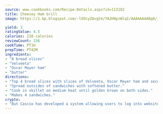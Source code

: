 ```yaml
---
source: www.cookbooks.com/Recipe-Details.aspx?id=113182
title: Cheesey Ham Grill
image: https://1.bp.blogspot.com/-lXOcyZAvgS4/YA2H0pzWlqI/AAAAAAAABg8/_HX4JI-WmFM0Tz684w_qYjP9vBzksmFNgCLcBGAsYHQ/s219/20.png

yield: 3
ratingValue: 4.5
calories: 210 calories
reviewCount: 236
cookTime: PT1H
prepTime: PT42M
ingredients:
- "8 bread slices"
- "Velveeta"
- "Oscar Mayer ham"
- "butter"
directions:
- "Top 4 bread slices with slices of Velveeta, Oscar Mayer ham and second slice of bread."
- "Spread outsides of sandwiches with softened butter."
- "Cook in skillet on medium heat until golden brown on both sides."
- "Makes 4 sandwiches."
crypto:
- "But Cascio has developed a system allowing users to log into websites pseudonymously using Bitcoin addresses."
---
```

